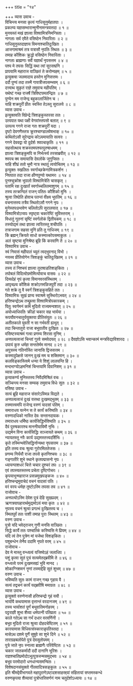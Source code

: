 +++
title = "१४"

+++
व्यास उवाच -  
विचिन्त्य मनसा कृत्यं गाधिसूनुर्महातपाः ।  
प्रकल्प्य यज्ञसम्भारान्मुनीनामन्त्रयत्तदा ॥ १ ॥  
मुनयस्तं मखं ज्ञात्वा विश्वामित्रनिमन्त्रिताः ।  
नागताः सर्व एवैते वसिष्ठेन निवारिताः ॥ २ ॥  
गाधिसूनुस्तदाज्ञाय विमनाश्चातिदुःखितः ।  
आजगामाश्रमं तत्र यत्रासौ नृपतिः स्थितः ॥ ३ ॥  
तमाह कौशिकः क्रुद्धो वसिष्ठेन निवारिताः ।  
नागताः ब्राह्मणाः सर्वे यज्ञार्थं नृपसत्तम ॥ ४ ॥  
पश्य मे तपसः सिद्धिं यथा त्वां सुरसद्मनि ।  
प्रापयामि महाराज वाञ्छितं ते करोम्यहम् ॥ ५ ॥  
इत्युक्त्वा जलमादाय हस्तेन मुनिसत्तमः ।  
ददौ पुण्यं तदा तस्मै गायत्रीजपसम्भवम् ॥ ६ ॥  
दत्त्वाथ सुकृतं राज्ञे तमुवाच महीपतिम् ।  
यथेष्टं गच्छ राजर्षे त्रिविष्टपमतन्द्रितः ॥ ७ ॥  
पुण्येन मम राजेन्द्र बहुकालार्जितेन च ।  
याहि शक्रपुरीं प्रीतः स्वस्ति तेऽस्तु सुरालये ॥ ८ ॥  
व्यास उवाच -  
इत्युक्तवति विप्रेन्द्रे त्रिशङ्कुस्तरसा ततः ।  
उत्पपात यथा पक्षी वेगवांस्तपसो बलात् ॥ ९ ॥  
उत्पत्य गगने राजा गतः शक्रपुरीं यदा ।  
दृष्टो देवगणैस्तत्र क्रूरश्चाण्डालवेषभाक् ॥ १० ॥  
कथितोऽसौ सुरेन्द्राय कोऽयमायाति सत्वरः ।  
गगने देववद्वा यो दुर्दर्शः श्वपचाकृतिः ॥ ११ ॥  
सहसोत्थाय शक्रस्तमपश्यत्पुरुषाधमम् ।  
ज्ञात्वा त्रिशङ्कुमपि स निर्भर्त्स्य तरसाब्रवीत् ॥ १२ ॥  
श्वपच क्व समायासि देवलोके जुगुप्सितः ।  
याहि शीघ्रं ततो भूमौ नात्र स्थातुं त्वयोचितम् ॥ १३ ॥  
इत्युक्तः स्खलितः स्वर्गाच्छक्रेणामित्रकर्शन ।  
निपपात तदा राजा क्षीणपुण्यो यथामरः ॥ १४ ॥  
पुनश्चुक्रोश भूपालो विश्वामित्रेति चासकृत् ।  
पतामि रक्ष दुःखार्तं स्वर्गाच्चलितमाशुगम् ॥ १५ ॥  
तस्य तत्क्रन्दितं राजन् पतितः कौशिको मुनिः ।  
श्रुत्वा तिष्ठेति होवाच पतन्तं वीक्ष्य भूपतिम् ॥ १६ ॥  
वचनात्तस्य तत्रैव स्थितोऽसौ गगने नृपः ।  
मुनेस्तपःप्रभावेण चलितोऽपि सुरालयात् ॥ १७ ॥  
विश्वामित्रोऽप्यपः स्पृष्ट्वा चकारेष्टिं सुविस्तराम् ।  
विधातुं नूतनां सृष्टिं स्वर्गलोकं द्वितीयकम् ॥ १८ ॥  
तस्योद्यमं तथा ज्ञात्वा त्वरितस्तु शचीपतिः ।  
तत्राजगाम सहसा मुनिं प्रति तु गाधिजम् ॥ १९ ॥  
किं ब्रह्मन् क्रियते साधो कस्मात्कोपसमाकुलः ।  
अलं सृष्ट्या मुनिश्रेष्ठ ब्रूहि किं करवाणि ते ॥ २० ॥  
विश्वामित्र उवाच -  
स्वं निवासं महीपालं च्युतं त्वद्‌भुवनाद्‌ विभो ।  
नयस्व प्रीतियोगेन त्रिशङ्कुं चातिदुःखितम् ॥ २१ ॥  
व्यास उवाच -  
तस्य तं निश्चयं ज्ञात्वा तुराषाडतिशङ्‌कितः ।  
तपोबलं विदित्वोग्रमोमित्योवाच वासवः ॥ २२ ॥  
दिव्यदेहं नृपं कृत्वा विमानवरसंस्थितम् ।  
आपृच्छ्य कौशिकं शक्रोऽगमन्निजपुरीं तदा ॥ २३ ॥  
गते शक्रे तु वै स्वर्गं त्रिशङ्कुसहिते ततः ।  
विश्वामित्रः सुखं प्राप्य स्वाश्रमे सुस्थिरोऽभवत् ॥ २४ ॥  
हरिश्चन्द्रोऽथ तच्छ्रुत्वा विश्वामित्रोपकारकम् ।  
पितुः स्वर्गमनं कामं मुदितो राज्यमन्वशात् ॥ २५ ॥  
अयोध्याधिपतिः क्रीडां चकार सह भार्यया ।  
रूपयौवनचातुर्ययुक्तया प्रीतिसंयुतः ॥ २६ ॥  
अतीतकाले युवती न सा गर्भवती ह्यभूत् ।  
तदा चिन्तातुरो राजा बभूवातीव दुःखितः ॥ २७ ॥  
वसिष्टस्याश्रमं गत्वा प्रणम्य शिरसा मुनिम् ।  
अनपत्यत्वजां चिन्तां गुरवे समवेदयत् ॥ २८ ॥
दैवज्ञोऽसि भवान्कामं मन्त्रविद्याविशारदः ।  
उपायं कुरु धर्मज्ञ सन्ततेर्मम मानद ॥ २९ ॥  
अपुत्रस्य गतिर्नास्ति जानासि द्विजसत्तम ।  
कस्मादुपेक्षसे जानन् दुःखं मम च शक्तिमान् ॥ ३० ॥  
कलविङ्कास्त्विमे धन्या ये शिशुं लालयन्ति हि ।  
मन्दभाग्योऽहमनिशं चिन्तयामि दिवानिशम् ॥ ३१ ॥  
व्यास उवाच -  
इत्याकर्ण्य मुनिस्तस्य निर्वेदमिश्रितं वचः ।  
सञ्चिन्त्य मनसा सम्यक् तमुवाच विधेः सुतः ॥ ३२ ॥  
वसिष्ठ उवाच -  
सत्यं ब्रूहि महाराज संसारेऽस्मिन्न विद्यते ।  
अनपत्यत्वजं दुःखं यत्तथा दुःखमद्‌भुतम् ॥ ३३ ॥  
तस्मात्त्वमपि राजेन्द्र वरुणं यादसां पतिम् ।  
समाराधय यत्नेन स ते कार्यं करिष्यति ॥ ३४ ॥  
वरुणादधिको नास्ति देवः सन्तानदायकः ।  
तमाराधय धर्मिष्ठ कार्यसिद्धिर्भविष्यति ॥ ३५ ॥  
दैवं पुरुषकारश्च माननीयाविमौ नृभिः ।  
उद्यमेन विना कार्यसिद्धिः सञ्जायते कथम् ॥ ३६ ॥  
न्यायतस्तु नरैः कार्य उद्यमस्तत्त्वदर्शिभिः ।  
कृते तस्मिन्भवेत्सिद्धिर्नान्यथा नृपसत्तम ॥ ३७ ॥  
इति तस्य वचः श्रुत्वा गुरोरमिततेजसः ।  
प्रणम्य निर्ययौ राजा तपसे कृतनिश्चयः ॥ ३८ ॥  
गङ्गातीरे शुभे स्थाने कृतपद्मासनो नृपः ।  
ध्यायन्पाशधरं चित्ते चचार दुश्चरं तपः ॥ ३९ ॥  
एवं तपस्यतस्तस्य प्रचेता दृष्टिगोचरः ।  
कृपयाभून्महाराज प्रसन्नमुखपङ्कजः ॥ ४० ॥  
हरिश्चन्द्रमुवाचेदं वचनं यादसां पतिः ।  
वरं वरय धर्मज्ञ तुष्टोऽस्मि तपसा तव ॥ ४१ ॥  
राजोवाच -  
अनपत्योऽस्मि देवेश पुत्रं देहि सुखप्रदम् ।  
ऋणत्रयापहारार्थमुद्यमोऽयं मया कृतः ॥ ४२ ॥  
नृपस्य वचनं श्रुत्वा प्रगल्भं दुःखितस्य च ।  
स्मितपूर्वं ततः पाशी तमाह पुराः स्थितम् ॥ ४३ ॥  
वरुण उवाच -  
पुत्रो यदि भवेद्‌राजन् गुणी मनसि वाञ्छितः ।  
सिद्धे कार्ये ततः पश्चात्किं करिष्यसि मे प्रियम् ॥ ४४ ॥  
यदि त्वं तेन पुत्रेण मां यजेथा विशङ्‌कितः ।  
पशुबन्धेन तेनैव ददामि नृपते वरम् ॥ ४५ ॥  
राजोवाच -  
देव मे मास्तु वन्ध्यत्वं यजिष्येऽहं जलाधिप ।  
पशुं कृत्वा सुतं पुत्रं सत्यमेतद्‌ब्रवीमि ते ॥ ४६ ॥  
वन्ध्यत्वे परमं दुःखमसह्यं भुवि मानद ।  
शोकाग्निशमनं नॄणां तस्माद्देहि सुतं शुभम् ॥ ४७ ॥  
वरुण उवाच -  
भविष्यति सुतः कामं राजन् गच्छ गृहाय वै ।  
सत्यं तद्वचनं कार्यं यद्‌ब्रवीषि ममाग्रतः ॥ ४८ ॥  
व्यास उवाच -  
इत्युक्तो वरुणेनासौ हरिश्चन्द्रो गृहं ययौ ।  
भार्यायै कथयामास वृत्तान्तं वरदानजम् ॥ ४९ ॥  
तस्य भार्याशतं पूर्णं बभूवातिमनोहरम् ।  
पट्टराज्ञी शुभा शैव्या धर्मपत्नी पतिव्रता ॥ ५० ॥  
काले गतेऽथ सा गर्भं दधार वरवर्णिनी ।  
बभूव मुदितो राजा श्रुत्वा दोहदचेष्टितम् ॥ ५१ ॥  
कारयामास विधिवत्संस्कारान्नृपतिस्तदा ।  
मासेऽथ दशमे पूर्णे सुषुवे सा शुभे दिने ॥ ५२ ॥  
ताराग्रहबलोपेते पुत्रं देवसुतोपमम् ।  
पुत्रे जाते नृपः स्नात्वा ब्राह्मणैः परिवेष्टितः ॥ ५३ ॥  
चकार जातकर्मादौ ददौ दानानि भूरिशः ।  
राज्ञश्चातिप्रमोदोऽभूत्पुत्रजन्मसमुद्‌भवः ॥ ५४ ॥  
बभूव परमोदारो धनधान्यसमन्वितः ।  
विशेषदानसंयुक्तो गीतवादित्रसङ्कुलः ॥ ५५ ॥  
इति श्रीमद्देवीभागवते महापुराणेऽष्टादशसाहस्र्यां संहितायां सप्तमस्कन्धे  
वरुणकृपया शैव्यायां पुत्रोप्तत्तिवर्णनं नाम चतुर्दशोऽध्यायः ॥ १४ ॥
